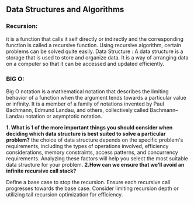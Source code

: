 ## Data Structures and Algorithms
### Recursion:
it is a function that calls it self directly or indirectly and the corresponding function is called a recursive function. Using recursive algorithm, certain problems can be solved quite easily.
Data Structure :
A data structure is a storage that is used to store and organize data. It is a way of arranging data on a computer so that it can be accessed and updated efficiently.
 

### BIG O:
Big O notation is a mathematical notation that describes the limiting behavior of a function when the argument tends towards a particular value or infinity. It is a member of a family of notations invented by Paul Bachmann, Edmund Landau, and others, collectively called Bachmann–Landau notation or asymptotic notation.

__1. What is 1 of the more important things you should consider when deciding which data structure is best suited to solve a particular problem?__
the choice of data structure depends on the specific problem's requirements, including the types of operations involved, efficiency considerations, memory constraints, access patterns, and concurrency requirements. Analyzing these factors will help you select the most suitable data structure for your problem.
__2.How can we ensure that we’ll avoid an infinite recursive call stack?__

Define a base case to stop the recursion.
Ensure each recursive call progresses towards the base case.
Consider limiting recursion depth or utilizing tail recursion optimization for efficiency.